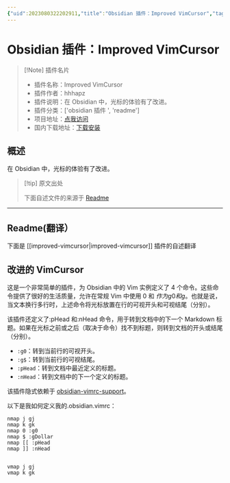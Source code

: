 ```yaml
---
{"uid":2023080322202911,"title":"Obsidian 插件：Improved VimCursor","tags":["obsidian插件","readme"],"description":"在Obsidian中，光标的体验有了改进。","author":"AI","type":"readme","draft":false,"editable":false,"modified":20230101000000,"dg-publish":true,"permalink":"/lake-of-knowledge/10-obsidian/obsidian/readme/improved-vimcursor-readme/","dgPassFrontmatter":true}
---
```



# Obsidian 插件：Improved VimCursor

> [!Note] 插件名片
> - 插件名称：Improved VimCursor
> - 插件作者：hhhapz
> - 插件说明：在 Obsidian 中，光标的体验有了改进。
> - 插件分类：['obsidian 插件 ', 'readme']
> - 项目地址：[点我访问](https://github.com/hhhapz/improved-obsidian-vimcursor)
> - 国内下载地址：[下载安装](https://pkmer.cn/products/plugin/pluginMarket/?improved-vimcursor)

## 概述

在 Obsidian 中，光标的体验有了改进。

> [!tip] 原文出处
>
>下面自述文件的来源于 [Readme](https://ghproxy.net/https://raw.githubusercontent.com/hhhapz/improved-obsidian-vimcursor/master/README.md)
>

---

## Readme(翻译）

下面是 [[improved-vimcursor\|improved-vimcursor]] 插件的自述翻译

## 改进的 VimCursor

这是一个非常简单的插件，为 Obsidian 中的 Vim 实例定义了 4 个命令。这些命令提供了很好的生活质量，允许在常规 Vim 中使用 0 和 $作为g0和g$。也就是说，当文本换行多行时，上述命令将光标放置在行的可视开头和可视结尾（分别）。

该插件还定义了:pHead 和:nHead 命令，用于转到文档中的下一个 Markdown 标题。如果在光标之前或之后（取决于命令）找不到标题，则转到文档的开头或结尾（分别）。

- `:g0`：转到当前行的可视开头。
- `:g$`：转到当前行的可视结尾。
- `:pHead`：转到文档中最近定义的标题。
- `:nHead`：转到文档中的下一个定义的标题。

该插件隐式依赖于 [obsidian-vimrc-support][vimrc]。

以下是我如何定义我的.obsidian.vimrc：

```vim
nmap j gj
nmap k gk
nmap 0 :g0
nmap $ :gDollar
nmap [[ :pHead
nmap ]] :nHead


vmap j gj
vmap k gk
```

[vimrc]: <https://github.com/esm7/obsidian-vimrc-support>



